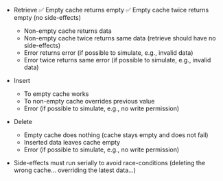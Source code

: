 - Retrieve
    ✅ Empty cache returns empty
    ✅ Empty cache twice returns empty (no side-effects)
    - Non-empty cache returns data
    - Non-empty cache twice returns same data (retrieve should have no side-effects)
    - Error returns error (if possible to simulate, e.g., invalid data)
    - Error twice returns same error (if possible to simulate, e.g., invalid data)
    
- Insert
    - To empty cache works
    - To non-empty cache overrides previous value
    - Error (if possible to simulate, e.g., no write permission)

- Delete
    - Empty cache does nothing (cache stays empty and does not fail)
    - Inserted data leaves cache empty
    - Error (if possible to simulate, e.g., no write permission)

- Side-effects must run serially to avoid race-conditions (deleting the wrong cache... overriding the latest data...)

